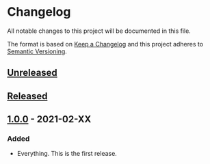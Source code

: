 # Changelog

All notable changes to this project will be documented in this file.

The format is based on [Keep a Changelog][Keep a Changelog] and this project adheres to [Semantic Versioning][Semantic Versioning].

## [Unreleased]

## [Released]

## [1.0.0] - 2021-02-XX

### Added

- Everything. This is the first release.

<!-- Links -->
[Keep a Changelog]: https://keepachangelog.com/
[Semantic Versioning]: https://semver.org/

[Unreleased]: https://github.com/erri120/GameFinder/compare/v1.0.0...HEAD
[Released]: https://github.com/erri120/GameFinder/releases
[1.0.0]: https://github.com/erri120/GameFinder/releases/v1.0.0
